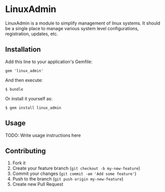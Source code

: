 # LinuxAdmin

LinuxAdmin is a module to simplify management of linux systems.
It should be a single place to manage various system level configurations,
registration, updates, etc.

## Installation

Add this line to your application's Gemfile:

    gem 'linux_admin'

And then execute:

    $ bundle

Or install it yourself as:

    $ gem install linux_admin

## Usage

TODO: Write usage instructions here

## Contributing

1. Fork it
2. Create your feature branch (`git checkout -b my-new-feature`)
3. Commit your changes (`git commit -am 'Add some feature'`)
4. Push to the branch (`git push origin my-new-feature`)
5. Create new Pull Request
